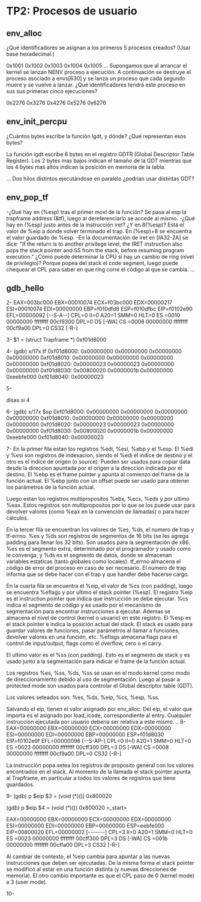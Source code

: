 TP2: Procesos de usuario
========================

env_alloc
---------
¿Qué identificadores se asignan a los primeros 5 procesos creados? (Usar base hexadecimal.)

0x1001
0x1002
0x1003
0x1004
0x1005
...
Supongamos que al arrancar el kernel se lanzan NENV proceso a ejecución. A continuación se destruye el proceso asociado a envs[630] y se lanza un proceso que cada segundo muere y se vuelve a lanzar. ¿Qué identificadores tendrá este proceso en sus sus primeras cinco ejecuciones?

0x2276
0x3276
0x4276
0x5276
0x6276



env_init_percpu
---------------
¿Cuántos bytes escribe la función lgdt, y dónde?
¿Qué representan esos bytes?

La función lgdt escribe 6 bytes en el registro GDTR (Global Descriptor Table Register).
Los 2 bytes mas bajos indican el tamaño de la GDT mientras que los 4 bytes mas altos indican la posición en memoria de la tabla.

...
Dos hilos distintos ejecutándose en paralelo ¿podrían usar distintas GDT?





env_pop_tf
----------
-¿Qué hay en (%esp) tras el primer movl de la función?
Se pasa al esp la trapframe address (&tf), luego al dereferenciarlo se accede al mismo.
-¿Qué hay en (%esp) justo antes de la instrucción iret? ¿Y en 8(%esp)?
Está el valor de %eip a donde volver terminado el trap. En (%esp)+8 se encuentra el valor guardado de %esp. 
-En la documentación de iret en [IA32-2A] se dice: "If the return is to another privilege level, the IRET instruction also pops the stack pointer and SS from the stack, before resuming program execution."
¿Cómo puede determinar la CPU si hay un cambio de ring (nivel de privilegio)?
Porque popea del stack el code segment, luego puede chequear el CPL para saber en que ring corre el código al que se cambia.
...


gdb_hello
---------
2-
EAX=003bc000 EBX=00010074 ECX=f03bc000 EDX=00000217
ESI=00010074 EDI=00000000 EBP=f010dfd8 ESP=f010dfbc
EIP=f0102e90 EFL=00000092 [--S-A--] CPL=0 II=0 A20=1 SMM=0 HLT=0
ES =0010 00000000 ffffffff 00cf9300 DPL=0 DS   [-WA]
CS =0008 00000000 ffffffff 00cf9a00 DPL=0 CS32 [-R-]

3-
$1 = (struct Trapframe *) 0xf01d8000

4-
(gdb) x/17x tf
0xf01d8000:	0x00000000	0x00000000	0x00000000	0x00000000
0xf01d8010:	0x00000000	0x00000000	0x00000000	0x00000000
0xf01d8020:	0x00000023	0x00000023	0x00000000	0x00000000
0xf01d8030:	0x00800020	0x0000001b	0x00000000	0xeebfe000
0xf01d8040:	0x00000023

5-

disas
si 4

6-
(gdb) x/17x $sp
0xf01d8000:	0x00000000	0x00000000	0x00000000	0x00000000
0xf01d8010:	0x00000000	0x00000000	0x00000000	0x00000000
0xf01d8020:	0x00000023	0x00000023	0x00000000	0x00000000
0xf01d8030:	0x00800020	0x0000001b	0x00000000	0xeebfe000
0xf01d8040:	0x00000023

7-
En la primer fila estan los registros %edi, %esi, %ebp y el %esp. El %edi y %esi son registros de indexacion, siendo el %edi el indice de destino y el otro es el indice de origen (o source). Pueden ser usados para copiar data desde la direccion apuntada por el origen a la direccion indicada por el destino. El %ebp es el frame pointer y apunta al comienzo del frame de la función actual. El %ebp junto con un offset puede ser usado para obtener los parámetros de la función actual.

Luego estan los registros multipropositos %ebx, %ecx, %edx y por ultimo %eax. Estos registros son multipropositos por lo que se los puede usar para devolver valores (como %eax en la convención de llamadas) o para hacer cálculos.

En la tercer fila se encuentran los valores de %es, %ds, el numero de trap y tf-errno. %es y %ds son registros de segmentos de 16 bits (se les agrega padding para llenar los 32 bits). Son usados para la segmentación de x86. %es es el segmento extra, determinado por el programador y usado como le convenga, y %ds es el segmento de datos, donde se almacenan variables estaticas (tanto globales como locales). tf_errno almacena el código de error del proceso en caso de ser necesario. El numero de trap informa que se debe hacer con el trap y que handler debe hacerse cargo.

En la cuarta fila se encuentra el %eip, el valor de %cs (con padding), luego se encuentra %eflags y por ultimo el stack pointer (%esp). El registro %eip es el instruction pointer que indica que instrucción se debe ejecutar. %cs indica el segmento de código y es usado por el mecanismo de segmentación para encontrar instrucciones a ejecutar. Ademas se almacena el nivel de control (kernel o usuario) en este registro. El %esp es el stack pointer e indica la posición actual del stack. El stack es usado para guardar valores de funciones, pasar parámetros al llamar a funciones, devolver valores en una función, etc. %eflags almacena flags para el control de input/output, flags como el overflow, cero o el carry.

El ultimo valor es el %ss (con padding). Esto es el segmento de stack y es usado junto a la segmentación para indicar el frame de la función actual.

Los registros %es, %ss, %ds, %ss se usan en el modo kernel como modo de direccionamiento debido al uso de segmentación. Luego al pasar a protected mode son usados para controlar el Global descriptor table (GDT).

Los valores seteados son: %es, %ds, %eip, %cs, %esp, %ss.
 
Salvando el eip, tienen el valor asignado por env_alloc.
Del eip, el valor que importa es el asignado por load_icode, correspondiente al entry. Cualquier instruccion ejecutada por usuario deberia ser relativa a este mismo.
..
8-
EAX=00000000 EBX=00000000 ECX=00000000 EDX=00000000
ESI=00000000 EDI=00000000 EBP=00000000 ESP=f01d8030
EIP=f0102e9f EFL=00000096 [--S-AP-] CPL=0 II=0 A20=1 SMM=0 HLT=0
ES =0023 00000000 ffffffff 00cff300 DPL=3 DS   [-WA]
CS =0008 00000000 ffffffff 00cf9a00 DPL=0 CS32 [-R-]

La instrucción popa setea los registros de proposito general con los valores encontrados en el stack. Al momento de la llamada el stack pointer apunta al Trapframe, en particular a todos los valores de registros que tiene guardados.

9-
(gdb) p $eip
$3 = (void (*)()) 0x800020

(gdb) p $eip
$4 = (void (*)()) 0x800020 <_start>

EAX=00000000 EBX=00000000 ECX=00000000 EDX=00000000
ESI=00000000 EDI=00000000 EBP=00000000 ESP=eebfe000
EIP=00800020 EFL=00000002 [-------] CPL=3 II=0 A20=1 SMM=0 HLT=0
ES =0023 00000000 ffffffff 00cff300 DPL=3 DS   [-WA]
CS =001b 00000000 ffffffff 00cffa00 DPL=3 CS32 [-R-]

Al cambiar de contexto, el %eip cambia para apuntar a las nuevas instrucciones que deben ser ejecutadas. De la misma forma el stack pointer se modificó al estar en una función distinta (y nuevas direcciones de memoria). El otro cambio importante es que el CPL paso de 0 (kernel mode) a 3 (user mode).


10-

